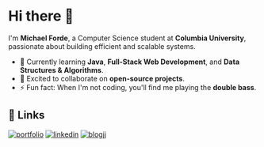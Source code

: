 # Hi there 👋  

I'm **Michael Forde**, a Computer Science student at **Columbia University**, passionate about building efficient and scalable systems.  

- 🌱 Currently learning **Java**, **Full-Stack Web Development**, and **Data Structures & Algorithms**.  
- 👯 Excited to collaborate on **open-source projects**.  
- ⚡ Fun fact: When I'm not coding, you'll find me playing the **double bass**.  

## 🔗 Links
[![portfolio](https://img.shields.io/badge/my_portfolio-000?style=for-the-badge&logo=ko-fi&logoColor=white)](https://michaelforde.dev)
[![linkedin](https://img.shields.io/badge/linkedin-0A66C2?style=for-the-badge&logo=linkedin&logoColor=white)](https://www.linkedin.com/in/michaelkforde)
[![blog](https://img.shields.io/badge/blog-1DA1F2?style=for-the-badge&logo=ghost&logoColor=white)](https://blog.michaelforde.com)jj
